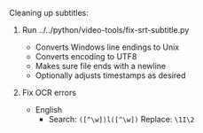 Cleaning up subtitles:

1. Run ../../python/video-tools/fix-srt-subtitle.py
    - Converts Windows line endings to Unix
    - Converts encoding to UTF8
    - Makes sure file ends with a newline
    - Optionally adjusts timestamps as desired

2. Fix OCR errors
    - English
        - Search: `([^\w])l([^\w])`
          Replace: `\1I\2`
